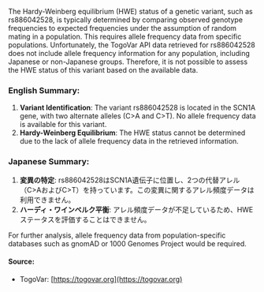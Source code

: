 The Hardy-Weinberg equilibrium (HWE) status of a genetic variant, such as rs886042528, is typically determined by comparing observed genotype frequencies to expected frequencies under the assumption of random mating in a population. This requires allele frequency data from specific populations. Unfortunately, the TogoVar API data retrieved for rs886042528 does not include allele frequency information for any population, including Japanese or non-Japanese groups. Therefore, it is not possible to assess the HWE status of this variant based on the available data.

### English Summary:
1. **Variant Identification**: The variant rs886042528 is located in the SCN1A gene, with two alternate alleles (C>A and C>T). No allele frequency data is available for this variant.
2. **Hardy-Weinberg Equilibrium**: The HWE status cannot be determined due to the lack of allele frequency data in the retrieved information.

### Japanese Summary:
1. **変異の特定**: rs886042528はSCN1A遺伝子に位置し、2つの代替アレル（C>AおよびC>T）を持っています。この変異に関するアレル頻度データは利用できません。
2. **ハーディ・ワインベルク平衡**: アレル頻度データが不足しているため、HWEステータスを評価することはできません。

For further analysis, allele frequency data from population-specific databases such as gnomAD or 1000 Genomes Project would be required. 

#### Source:
- TogoVar: [https://togovar.org](https://togovar.org)